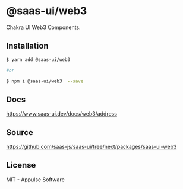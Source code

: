 # @saas-ui/web3

Chakra UI Web3 Components.

## Installation

```sh
$ yarn add @saas-ui/web3

#or

$ npm i @saas-ui/web3  --save
```

## Docs

https://www.saas-ui.dev/docs/web3/address

## Source

https://github.com/saas-js/saas-ui/tree/next/packages/saas-ui-web3

## License

MIT - Appulse Software
